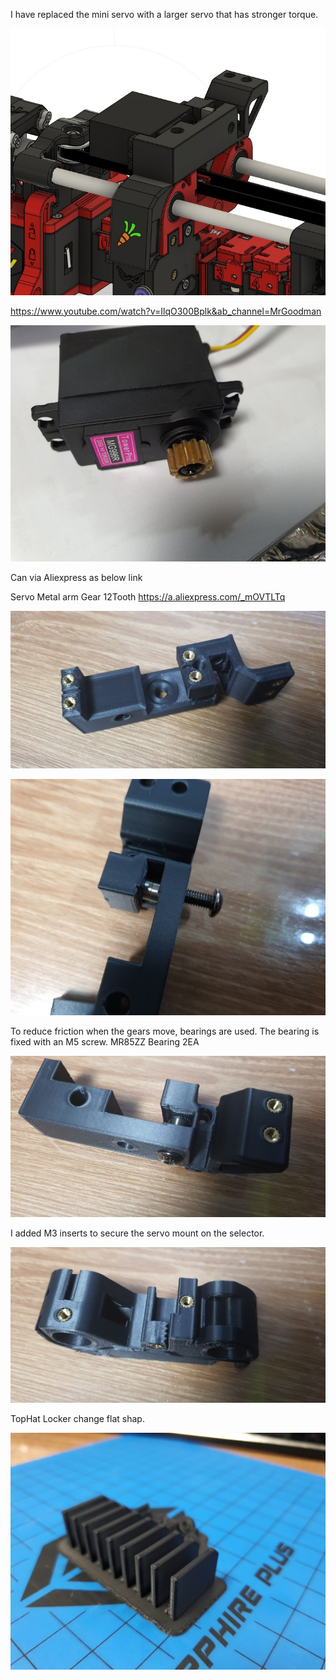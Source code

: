 I have replaced the mini servo with a larger servo that has stronger torque.


![Image of VORON ERCF Large Hi torque Servo](https://github.com/pure100kim/VORON_ERCF_Large_Servo_Push_Mod/blob/main/Photos/VORON_Large_HI_torque_servo_mod.jpg)





https://www.youtube.com/watch?v=IlqO300Bplk&ab_channel=MrGoodman





![Image of ERCF Large Hi torque Servo](https://github.com/pure100kim/VORON_ERCF_Large_Servo_Push_Mod/blob/main/Photos/MG966R_METAL_GEAR.jpg)



Can via Aliexpress as below link

Servo Metal arm Gear 12Tooth
https://a.aliexpress.com/_mOVTLTq




![Image of SERVO Mount](https://github.com/pure100kim/VORON_ERCF_Large_Servo_Push_Mod/blob/main/Photos/MG966R_SERVO_MOUNT.jpg)

![Image of ERCF Gear Moving baering](https://github.com/pure100kim/VORON_ERCF_Large_Servo_Push_Mod/blob/main/Photos/MG996_BEARING.jpg)



To reduce friction when the gears move, bearings are used.
The bearing is fixed with an M5 screw.
MR85ZZ Bearing 2EA



![Image of ERCF Gear Moving baering](https://github.com/pure100kim/VORON_ERCF_Large_Servo_Push_Mod/blob/main/Photos/MG996_BEARING_2.jpg)



I added M3 inserts to secure the servo mount on the selector.

![Image of ERCF Selector](https://github.com/pure100kim/VORON_ERCF_Large_Servo_Push_Mod/blob/main/Photos/SELECTOR.jpg)


TopHat Locker change flat shap.

![Image of ERCF TopHatLocker](https://github.com/pure100kim/VORON_ERCF_Large_Servo_Push_Mod/blob/main/Photos/TopHatLocker_Flat.jpg)




